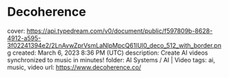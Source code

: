 # Decoherence

cover: https://api.typedream.com/v0/document/public/f597809b-8628-4912-a595-3f02241394e2/2LnAvwZprVsmLaNlpMpcQ61lUl0_deco_512_with_border.png
created: March 6, 2023 8:36 PM (UTC)
description: Create AI videos synchronized to music in minutes!
folder: AI Systems / AI | Video
tags: ai, music, video
url: https://www.decoherence.co/